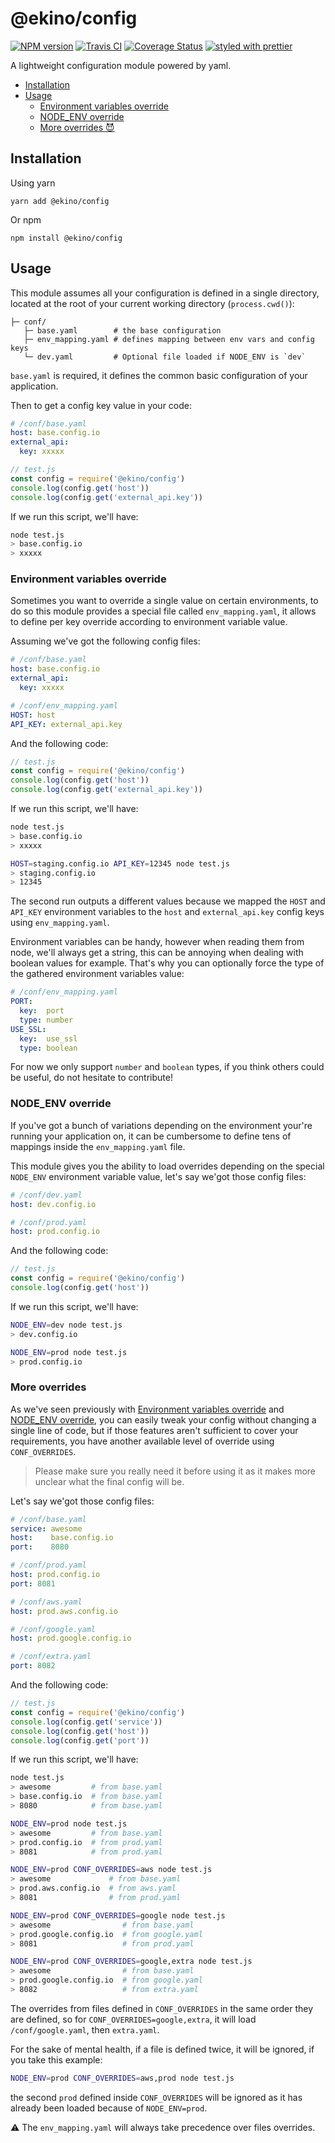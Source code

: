 # @ekino/config

[![NPM version][npm-image]][npm-url]
[![Travis CI][travis-image]][travis-url]
[![Coverage Status][coverage-image]][coverage-url]
[![styled with prettier][prettier-image]][prettier-url]

A lightweight configuration module powered by yaml.

- [Installation](#installation)
- [Usage](#usage)
  - [Environment variables override](#environment-variables-override)
  - [NODE_ENV override](#node-env-override)
  - [More overrides :smiling_imp:](#more-overrides)

## Installation

Using yarn

```
yarn add @ekino/config
```

Or npm

```
npm install @ekino/config
```

## Usage

This module assumes all your configuration is defined in a single directory,
located at the root of your current working directory (`process.cwd()`):

```
├─ conf/
   ├─ base.yaml        # the base configuration
   ├─ env_mapping.yaml # defines mapping between env vars and config keys
   └─ dev.yaml         # Optional file loaded if NODE_ENV is `dev`
```

`base.yaml` is required, it defines the common basic configuration of your application.

Then to get a config key value in your code:

```yaml
# /conf/base.yaml
host: base.config.io
external_api:
  key: xxxxx
```

```javascript
// test.js
const config = require('@ekino/config')
console.log(config.get('host'))
console.log(config.get('external_api.key'))
```

If we run this script, we'll have:

```sh
node test.js
> base.config.io
> xxxxx
```

### Environment variables override

Sometimes you want to override a single value on certain environments, to do so this module provides
a special file called `env_mapping.yaml`, it allows to define per key override according to
environment variable value.

Assuming we've got the following config files:

```yaml
# /conf/base.yaml
host: base.config.io
external_api:
  key: xxxxx
```

```yaml
# /conf/env_mapping.yaml
HOST: host
API_KEY: external_api.key
```

And the following code:

```javascript
// test.js
const config = require('@ekino/config')
console.log(config.get('host'))
console.log(config.get('external_api.key'))
``` 

If we run this script, we'll have:

```sh
node test.js
> base.config.io
> xxxxx

HOST=staging.config.io API_KEY=12345 node test.js
> staging.config.io
> 12345
```

The second run outputs a different values because we mapped the `HOST` and `API_KEY` environment variables
to the `host` and `external_api.key` config keys using `env_mapping.yaml`.

Environment variables can be handy, however when reading them from node, we'll always get a string,
this can be annoying when dealing with boolean values for example.
That's why you can optionally force the type of the gathered environment variables value:

```yaml
# /conf/env_mapping.yaml
PORT:
  key:  port
  type: number
USE_SSL:
  key:  use_ssl
  type: boolean
```

For now we only support `number` and `boolean` types, if you think others could be useful,
do not hesitate to contribute! 

### NODE_ENV override

If you've got a bunch of variations depending on the environment your're running your application on,
it can be cumbersome to define tens of mappings inside the `env_mapping.yaml` file.

This module gives you the ability to load overrides depending on the special `NODE_ENV`
environment variable value, let's say we'got those config files:

```yaml
# /conf/dev.yaml
host: dev.config.io
```

```yaml
# /conf/prod.yaml
host: prod.config.io
```

And the following code:

```javascript
// test.js
const config = require('@ekino/config')
console.log(config.get('host'))
``` 

If we run this script, we'll have:

```sh
NODE_ENV=dev node test.js
> dev.config.io

NODE_ENV=prod node test.js
> prod.config.io
```

### More overrides

As we've seen previously with [Environment variables override](#environment-variables-override)
and [NODE_ENV override](#node-env-override), you can easily tweak your config without changing
a single line of code, but if those features aren't sufficient to cover your requirements,
you have another available level of override using `CONF_OVERRIDES`.

> Please make sure you really need it before using it
> as it makes more unclear what the final config will be.

Let's say we'got those config files:

```yaml
# /conf/base.yaml
service: awesome
host:    base.config.io
port:    8080
```

```yaml
# /conf/prod.yaml
host: prod.config.io
port: 8081
```

```yaml
# /conf/aws.yaml
host: prod.aws.config.io
```

```yaml
# /conf/google.yaml
host: prod.google.config.io
```

```yaml
# /conf/extra.yaml
port: 8082
```

And the following code:

```javascript
// test.js
const config = require('@ekino/config')
console.log(config.get('service'))
console.log(config.get('host'))
console.log(config.get('port'))
``` 

If we run this script, we'll have:

```sh
node test.js
> awesome         # from base.yaml
> base.config.io  # from base.yaml
> 8080            # from base.yaml

NODE_ENV=prod node test.js
> awesome         # from base.yaml
> prod.config.io  # from prod.yaml
> 8081            # from prod.yaml

NODE_ENV=prod CONF_OVERRIDES=aws node test.js
> awesome             # from base.yaml
> prod.aws.config.io  # from aws.yaml
> 8081                # from prod.yaml

NODE_ENV=prod CONF_OVERRIDES=google node test.js
> awesome                # from base.yaml
> prod.google.config.io  # from google.yaml
> 8081                   # from prod.yaml

NODE_ENV=prod CONF_OVERRIDES=google,extra node test.js
> awesome                # from base.yaml
> prod.google.config.io  # from google.yaml
> 8082                   # from extra.yaml
```

The overrides from files defined in `CONF_OVERRIDES` in the same order they are defined,
so for `CONF_OVERRIDES=google,extra`, it will load `/conf/google.yaml`, then `extra.yaml`.

For the sake of mental health, if a file is defined twice, it will be ignored,
if you take this example:

```sh
NODE_ENV=prod CONF_OVERRIDES=aws,prod node test.js
```

the second `prod` defined inside `CONF_OVERRIDES` will be ignored as it has already been loaded
because of `NODE_ENV=prod`. 

:warning: The `env_mapping.yaml` will always take precedence over files overrides.

[npm-image]: https://img.shields.io/npm/v/@ekino/config.svg?style=flat-square
[npm-url]: https://www.npmjs.com/package/@ekino/config
[travis-image]: https://img.shields.io/travis/ekino/node-config.svg?style=flat-square
[travis-url]: https://travis-ci.org/ekino/node-config
[prettier-image]: https://img.shields.io/badge/styled_with-prettier-ff69b4.svg?style=flat-square
[prettier-url]: https://github.com/prettier/prettier
[coverage-image]: https://img.shields.io/coveralls/ekino/node-config/master.svg?style=flat-square
[coverage-url]: https://coveralls.io/github/ekino/node-config?branch=master
